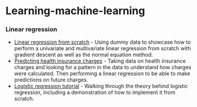 # Learning-machine-learning

### Linear regression
- [Linear regression from scratch](./linear_regression/Linear_regression_from_scratch.pdf) - Using dummy data to showcase how to perform a univariate and multivariate linear regression from scratch with gradient descent as well as the normal equation method. 
- [Predicting health insurance charges](./linear_regression/Health_insurance_charges.pdf) - Taking data on health insurance charges and looking for a pattern in the data to understand how charges were calculated. Then performing a linear regression to be able to make predictions on future charges.
- [Logistic regression tutorial](./logistic_regression/Logistic_regression_from_scratch.pdf) - Walking through the theory behind logistic regression, including a demonstration of how to implement it from scratch.
